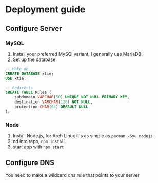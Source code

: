 # Deployment guide

## Configure Server
### MySQL
1. Install your preferred MySQl variant, I generally use MariaDB.
2. Set up the database
```sql
-- Make db
CREATE DATABASE xtie;
USE xtie;

-- Redirects
CREATE TABLE Rules (
    subdomain VARCHAR(50) UNIQUE NOT NULL PRIMARY KEY,
    destination VARCHAR(128) NOT NULL,
    protection CHAR(64) DEFAULT NULL
);
```
### Node
1. Install Node.js, for Arch Linux it's as simple as `pacman -Syu nodejs`
2. cd into repo, `npm install`
3. start app with `npm start`

## Configure DNS
You need to make a wildcard dns rule that points to your server